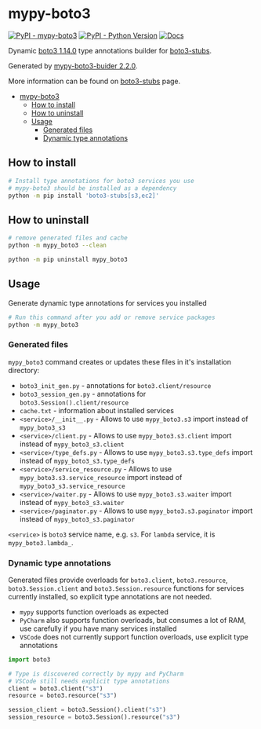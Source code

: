 # mypy-boto3

[![PyPI - mypy-boto3](https://img.shields.io/pypi/v/mypy-boto3.svg?color=blue)](https://pypi.org/project/mypy-boto3)
[![PyPI - Python Version](https://img.shields.io/pypi/pyversions/mypy-boto3.svg?color=blue)](https://pypi.org/project/mypy-boto3)
[![Docs](https://img.shields.io/readthedocs/mypy-boto3-builder.svg?color=blue)](https://mypy-boto3-builder.readthedocs.io/)

Dynamic [boto3 1.14.0](https://boto3.amazonaws.com/v1/documentation/api/1.14.0/index.html)
type annotations builder for [boto3-stubs](https://pypi.org/project/boto3-stubs/).

Generated by [mypy-boto3-buider 2.2.0](https://github.com/vemel/mypy_boto3_builder).

More information can be found on [boto3-stubs](https://pypi.org/project/boto3-stubs/) page.

- [mypy-boto3](#mypy-boto3)
  - [How to install](#how-to-install)
  - [How to uninstall](#how-to-uninstall)
  - [Usage](#usage)
    - [Generated files](#generated-files)
    - [Dynamic type annotations](#dynamic-type-annotations)

## How to install

```bash
# Install type annotations for boto3 services you use
# mypy-boto3 should be installed as a dependency
python -m pip install 'boto3-stubs[s3,ec2]'
```

## How to uninstall

```bash
# remove generated files and cache
python -m mypy_boto3 --clean

python -m pip uninstall mypy_boto3
```

## Usage

Generate dynamic type annotations for services you installed

```bash
# Run this command after you add or remove service packages
python -m mypy_boto3
```

### Generated files

`mypy_boto3` command creates or updates these files in it's installation directory:

- `boto3_init_gen.py` - annotations for `boto3.client/resource`
- `boto3_session_gen.py` - annotations for `boto3.Session().client/resource`
- `cache.txt` - information about installed services
- `<service>/__init__.py` - Allows to use `mypy_boto3.s3` import instead of `mypy_boto3_s3`
- `<service>/client.py` - Allows to use `mypy_boto3.s3.client` import instead of `mypy_boto3_s3.client`
- `<service>/type_defs.py` - Allows to use `mypy_boto3.s3.type_defs` import instead of `mypy_boto3_s3.type_defs`
- `<service>/service_resource.py` - Allows to use `mypy_boto3.s3.service_resource` import instead of `mypy_boto3_s3.service_resource`
- `<service>/waiter.py` - Allows to use `mypy_boto3.s3.waiter` import instead of `mypy_boto3_s3.waiter`
- `<service>/paginator.py` - Allows to use `mypy_boto3.s3.paginator` import instead of `mypy_boto3_s3.paginator`

`<service>` is `boto3` service name, e.g. `s3`. For `lambda` service, it is `mypy_boto3.lambda_`.

### Dynamic type annotations

Generated files provide overloads for `boto3.client`, `boto3.resource`,
`boto3.Session.client` and `boto3.Session.resource` functions for services currently installed,
so explicit type annotations are not needed.

- `mypy` supports function overloads as expected
- `PyCharm` also supports function overloads, but consumes a lot of RAM, use carefully if you have many services installed
- `VSCode` does not currently support function overloads, use explicit type annotations

```python
import boto3

# Type is discovered correctly by mypy and PyCharm
# VSCode still needs explicit type annotations
client = boto3.client("s3")
resource = boto3.resource("s3")

session_client = boto3.Session().client("s3")
session_resource = boto3.Session().resource("s3")
```
